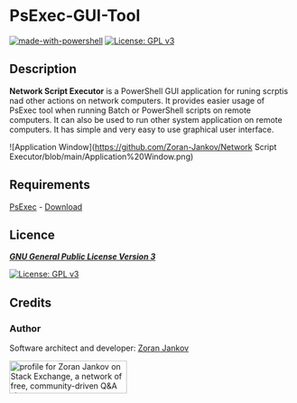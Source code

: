 # PsExec-GUI-Tool

[![made-with-powershell](https://img.shields.io/badge/PowerShell-1f425f?logo=Powershell)](https://microsoft.com/PowerShell)
[![License: GPL v3](https://img.shields.io/badge/License-GPLv3-blue.svg)](https://www.gnu.org/licenses/gpl-3.0)

## Description

**Network Script Executor** is a PowerShell GUI application for runing scrptis nad other actions on network computers. It provides easier usage of PsExec tool when running Batch or PowerShell scripts on remote computers. It can also be used to run other system application on remote computers. It has simple and very easy to use graphical user interface.

![Application Window](https://github.com/Zoran-Jankov/Network Script Executor/blob/main/Application%20Window.png)

## Requirements

[PsExec](https://docs.microsoft.com/en-us/sysinternals/downloads/psexec) - [Download](https://download.sysinternals.com/files/PSTools.zip)

## Licence

[***GNU General Public License Version 3***](https://www.gnu.org/licenses/gpl-3.0)

[![License: GPL v3](https://www.gnu.org/graphics/gplv3-127x51.png)](https://www.gnu.org/licenses/gpl-3.0)

## Credits

### Author

Software architect and developer:  [Zoran Jankov](https://www.linkedin.com/in/zoran-jankov-b1054b196/)

<a href="https://stackexchange.com/users/12947676/zoran-jankov"><img src="https://stackexchange.com/users/flair/12947676.png" width="208" height="58" alt="profile for Zoran Jankov on Stack Exchange, a network of free, community-driven Q&amp;A sites" title="profile for Zoran Jankov on Stack Exchange, a network of free, community-driven Q&amp;A sites" /></a>
